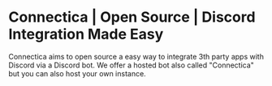 # Connectica | Open Source | Discord Integration Made Easy 

Connectica aims to open source a easy way to integrate 3th party apps with Discord via a Discord bot. We offer a hosted bot also called "Connectica" but you can also host your own instance. 
